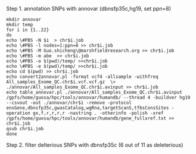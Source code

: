 Step 1. annotation SNPs with annovar (dbnsfp35c,hg19, set ppn=8)
```
mkdir annovar
mkdir temp
for i in {1..22} 
do
echo \#PBS -N $i  > chr$i.job
echo \#PBS -l nodes=1:ppn=8 >> chr$i.job
echo \#PBS -M Guo.shicheng\@marshfieldresearch.org >> chr$i.job
echo \#PBS -m abe  >> chr$i.job
echo \#PBS -o $(pwd)/temp/ >>chr$i.job
echo \#PBS -e $(pwd)/temp/ >>chr$i.job
echo cd $(pwd) >> chr$i.job
echo convert2annovar.pl -format vcf4 -allsample -withfreq All_samples_Exome_QC.chr$i.vcf.vcf.gz  \> ./annovar/All_samples_Exome_QC.chr$i.avinput >> chr$i.job
echo table_annovar.pl ./annovar/All_samples_Exome_QC.chr$i.avinput /gpfs/home/guosa/hpc/tools/annovar/humandb/ --thread 4 -buildver hg19 --csvout -out ./annovar/chr$i -remove -protocol ensGene,dbnsfp35c,gwasCatalog,wgRna,targetScanS,tfbsConsSites -operation gx,f,r,r,r,r -nastring . -otherinfo -polish -xref /gpfs/home/guosa/hpc/tools/annovar/humandb/gene_fullxref.txt >> chr$i.job
qsub chr$i.job
done
```
Step 2. filter delterious SNPs with dbnsfp35c (6 out of 11 as deleterious)
```

```
